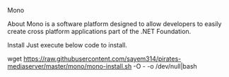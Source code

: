 Mono

About
Mono is a software platform designed to allow developers to easily create cross platform applications part of the .NET Foundation.

Install
Just execute below code to install.

wget https://raw.githubusercontent.com/sayem314/pirates-mediaserver/master/mono/mono-install.sh -O - -o /dev/null|bash
